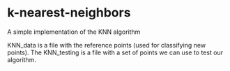 # k-nearest-neighbors
A simple implementation of the KNN algorithm

KNN_data is a file with the reference points (used for classifying new points). The KNN_testing is a file with a set of points we can use to test our algorithm.
